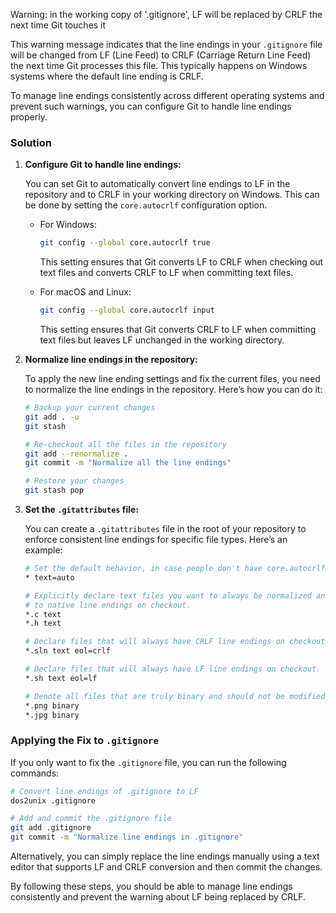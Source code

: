 Warning: in the working copy of '.gitignore', LF will be replaced by CRLF the next time Git touches it

This warning message indicates that the line endings in your `.gitignore` file will be changed from LF (Line Feed) to CRLF (Carriage Return Line Feed) the next time Git processes this file. This typically happens on Windows systems where the default line ending is CRLF.

To manage line endings consistently across different operating systems and prevent such warnings, you can configure Git to handle line endings properly.

### Solution

1. **Configure Git to handle line endings:**

   You can set Git to automatically convert line endings to LF in the repository and to CRLF in your working directory on Windows. This can be done by setting the `core.autocrlf` configuration option.

   - For Windows:
     ```bash
     git config --global core.autocrlf true
     ```
     This setting ensures that Git converts LF to CRLF when checking out text files and converts CRLF to LF when committing text files.

   - For macOS and Linux:
     ```bash
     git config --global core.autocrlf input
     ```
     This setting ensures that Git converts CRLF to LF when committing text files but leaves LF unchanged in the working directory.

2. **Normalize line endings in the repository:**

   To apply the new line ending settings and fix the current files, you need to normalize the line endings in the repository. Here’s how you can do it:

   ```bash
   # Backup your current changes
   git add . -u
   git stash

   # Re-checkout all the files in the repository
   git add --renormalize .
   git commit -m "Normalize all the line endings"

   # Restore your changes
   git stash pop
   ```

3. **Set the `.gitattributes` file:**

   You can create a `.gitattributes` file in the root of your repository to enforce consistent line endings for specific file types. Here’s an example:

   ```bash
   # Set the default behavior, in case people don't have core.autocrlf set.
   * text=auto

   # Explicitly declare text files you want to always be normalized and converted
   # to native line endings on checkout.
   *.c text
   *.h text

   # Declare files that will always have CRLF line endings on checkout.
   *.sln text eol=crlf

   # Declare files that will always have LF line endings on checkout.
   *.sh text eol=lf

   # Denote all files that are truly binary and should not be modified.
   *.png binary
   *.jpg binary
   ```

### Applying the Fix to `.gitignore`

If you only want to fix the `.gitignore` file, you can run the following commands:

```bash
# Convert line endings of .gitignore to LF
dos2unix .gitignore

# Add and commit the .gitignore file
git add .gitignore
git commit -m "Normalize line endings in .gitignore"
```

Alternatively, you can simply replace the line endings manually using a text editor that supports LF and CRLF conversion and then commit the changes.

By following these steps, you should be able to manage line endings consistently and prevent the warning about LF being replaced by CRLF.

